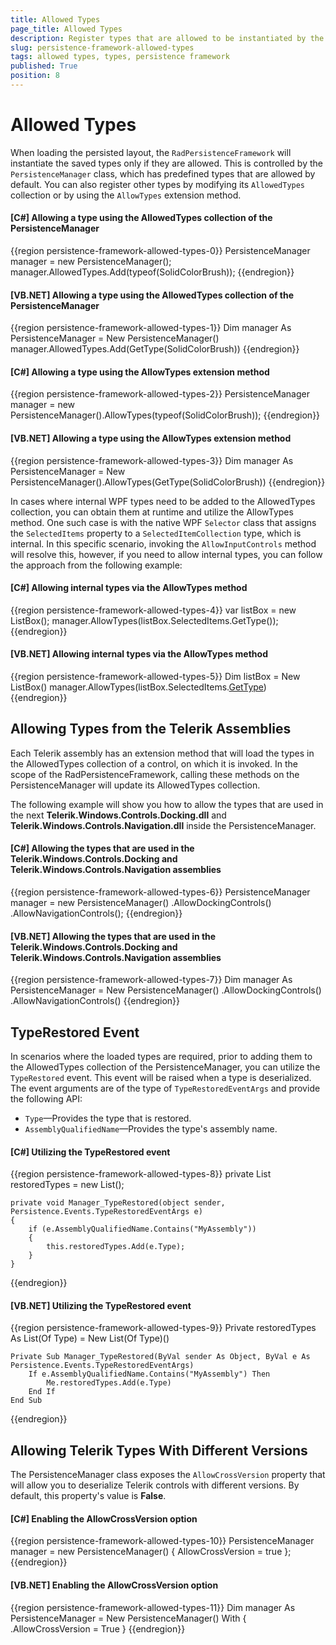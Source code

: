 ```yaml
---
title: Allowed Types
page_title: Allowed Types
description: Register types that are allowed to be instantiated by the deserialization mechanism of RadPersistenceFramework.
slug: persistence-framework-allowed-types
tags: allowed types, types, persistence framework
published: True
position: 8
---
```


# Allowed Types

When loading the persisted layout, the `RadPersistenceFramework` will instantiate the saved types only if they are allowed. This is controlled by the `PersistenceManager` class, which has predefined types that are allowed by default. You can also register other types by modifying its `AllowedTypes` collection or by using the `AllowTypes` extension method.

#### __[C#] Allowing a type using the AllowedTypes collection of the PersistenceManager__
{{region persistence-framework-allowed-types-0}}
    PersistenceManager manager = new PersistenceManager();
    manager.AllowedTypes.Add(typeof(SolidColorBrush));
{{endregion}}

#### __[VB.NET] Allowing a type using the AllowedTypes collection of the PersistenceManager__
{{region persistence-framework-allowed-types-1}}
    Dim manager As PersistenceManager = New PersistenceManager()
    manager.AllowedTypes.Add(GetType(SolidColorBrush))
{{endregion}}

#### __[C#] Allowing a type using the AllowTypes extension method__
{{region persistence-framework-allowed-types-2}}
    PersistenceManager manager = new PersistenceManager().AllowTypes(typeof(SolidColorBrush));
{{endregion}}

#### __[VB.NET] Allowing a type using the AllowTypes extension method__
{{region persistence-framework-allowed-types-3}}
    Dim manager As PersistenceManager = New PersistenceManager().AllowTypes(GetType(SolidColorBrush))
{{endregion}}

In cases where internal WPF types need to be added to the AllowedTypes collection, you can obtain them at runtime and utilize the AllowTypes method. One such case is with the native WPF `Selector` class that assigns the `SelectedItems` property to a `SelectedItemCollection` type, which is internal. In this specific scenario, invoking the `AllowInputControls` method will resolve this, however, if you need to allow internal types, you can follow the approach from the following example:

#### __[C#] Allowing internal types via the AllowTypes method__
{{region persistence-framework-allowed-types-4}}
    var listBox = new ListBox();
    manager.AllowTypes(listBox.SelectedItems.GetType());
{{endregion}}

#### __[VB.NET] Allowing internal types via the AllowTypes method__
{{region persistence-framework-allowed-types-5}}
    Dim listBox = New ListBox()
    manager.AllowTypes(listBox.SelectedItems.[GetType]())
{{endregion}}

## Allowing Types from the Telerik Assemblies 

Each Telerik assembly has an extension method that will load the types in the AllowedTypes collection of a control, on which it is invoked. In the scope of the RadPersistenceFramework, calling these methods on the PersistenceManager will update its AllowedTypes collection.

The following example will show you how to allow the types that are used in the next __Telerik.Windows.Controls.Docking.dll__ and __Telerik.Windows.Controls.Navigation.dll__ inside the PersistenceManager.

#### __[C#] Allowing the types that are used in the Telerik.Windows.Controls.Docking and Telerik.Windows.Controls.Navigation assemblies__
{{region persistence-framework-allowed-types-6}}
    PersistenceManager manager = new PersistenceManager()
        .AllowDockingControls()
        .AllowNavigationControls();
{{endregion}}

#### __[VB.NET] Allowing the types that are used in the Telerik.Windows.Controls.Docking and Telerik.Windows.Controls.Navigation assemblies__
{{region persistence-framework-allowed-types-7}}
    Dim manager As PersistenceManager = New PersistenceManager()
        .AllowDockingControls()
        .AllowNavigationControls()
{{endregion}}

## TypeRestored Event

In scenarios where the loaded types are required, prior to adding them to the AllowedTypes collection of the PersistenceManager, you can utilize the `TypeRestored` event. This event will be raised when a type is deserialized. The event arguments are of the type of `TypeRestoredEventArgs` and provide the following API:

* `Type`&mdash;Provides the type that is restored.
* `AssemblyQualifiedName`&mdash;Provides the type's assembly name.

#### __[C#] Utilizing the TypeRestored event__
{{region persistence-framework-allowed-types-8}}
    private List<Type> restoredTypes = new List<Type>();

    private void Manager_TypeRestored(object sender, Persistence.Events.TypeRestoredEventArgs e)
    {
        if (e.AssemblyQualifiedName.Contains("MyAssembly"))
        {
            this.restoredTypes.Add(e.Type);
        }
    }
{{endregion}}

#### __[VB.NET] Utilizing the TypeRestored event__
{{region persistence-framework-allowed-types-9}}
    Private restoredTypes As List(Of Type) = New List(Of Type)()

    Private Sub Manager_TypeRestored(ByVal sender As Object, ByVal e As Persistence.Events.TypeRestoredEventArgs)
        If e.AssemblyQualifiedName.Contains("MyAssembly") Then
            Me.restoredTypes.Add(e.Type)
        End If
    End Sub
{{endregion}}

## Allowing Telerik Types With Different Versions

The PersistenceManager class exposes the `AllowCrossVersion` property that will allow you to deserialize Telerik controls with different versions. By default, this property's value is __False__.

#### __[C#] Enabling the AllowCrossVersion option__
{{region persistence-framework-allowed-types-10}}
    PersistenceManager manager = new PersistenceManager() { AllowCrossVersion = true };
{{endregion}}

#### __[VB.NET] Enabling the AllowCrossVersion option__
{{region persistence-framework-allowed-types-11}}
    Dim manager As PersistenceManager = New PersistenceManager() With { .AllowCrossVersion = True }
{{endregion}}